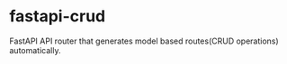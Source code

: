# fastapi-crud
FastAPI API router that generates model based routes(CRUD operations) automatically. 


